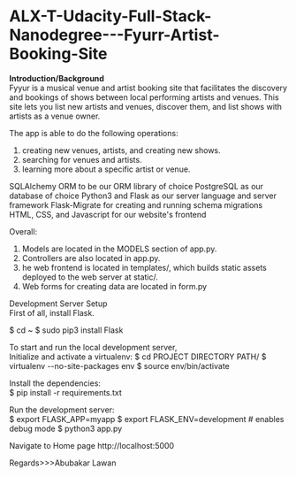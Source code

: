 # ALX-T-Udacity-Full-Stack-Nanodegree---Fyurr-Artist-Booking-Site

<b>Introduction/Background </b> <br>
Fyyur is a musical venue and artist booking site that facilitates the discovery and bookings of shows between local performing artists and venues. This site lets you list new artists and venues, discover them, and list shows with artists as a venue owner.

The app is able to do the following operations:

1) creating new venues, artists, and creating new shows.
2) searching for venues and artists.
3) learning more about a specific artist or venue.

SQLAlchemy ORM to be our ORM library of choice
PostgreSQL as our database of choice
Python3 and Flask as our server language and server framework
Flask-Migrate for creating and running schema migrations
HTML, CSS, and Javascript for our website's frontend

Overall:

1) Models are located in the MODELS section of app.py.
2) Controllers are also located in app.py.
3) he web frontend is located in templates/, which builds static assets deployed to the web server at static/.
4) Web forms for creating data are located in form.py

Development Server Setup <br>
First of all, install Flask.

$ cd ~
$ sudo pip3 install Flask

To start and run the local development server, <br>
Initialize and activate a virtualenv:
$ cd PROJECT DIRECTORY PATH/
$ virtualenv --no-site-packages env
$ source env/bin/activate

Install the dependencies:<br>
$ pip install -r requirements.txt

Run the development server:<br>
$ export FLASK_APP=myapp
$ export FLASK_ENV=development # enables debug mode
$ python3 app.py

Navigate to Home page http://localhost:5000<br>

Regards>>>Abubakar Lawan
